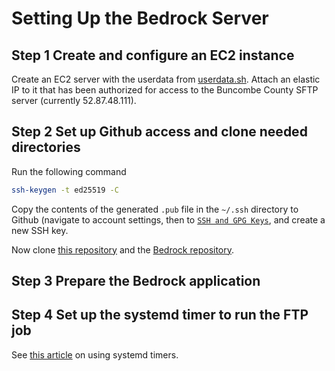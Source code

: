 # Setting Up the Bedrock Server

## Step 1 Create and configure an EC2 instance
Create an EC2 server with the userdata from [userdata.sh](userdata.sh). Attach an elastic IP to it that has been authorized for access to the Buncombe County SFTP server (currently 52.87.48.111).

## Step 2 Set up Github access and clone needed directories
Run the following command
```sh
ssh-keygen -t ed25519 -C
```
Copy the contents of the generated ```.pub``` file in the ```~/.ssh``` directory to Github (navigate to account settings, then to [```SSH and GPG Keys```](https://github.com/settings/keys), and create a new SSH key.

Now clone [this repository](https://github.com/CourtDatesOrg/cn-transition-2024) and the [Bedrock repository](https://github.com/DeepWeave/bedrock2).

## Step 3 Prepare the Bedrock application

## Step 4 Set up the systemd timer to run the FTP job
See [this article](https://opensource.com/article/20/7/systemd-timers) on using systemd timers.
